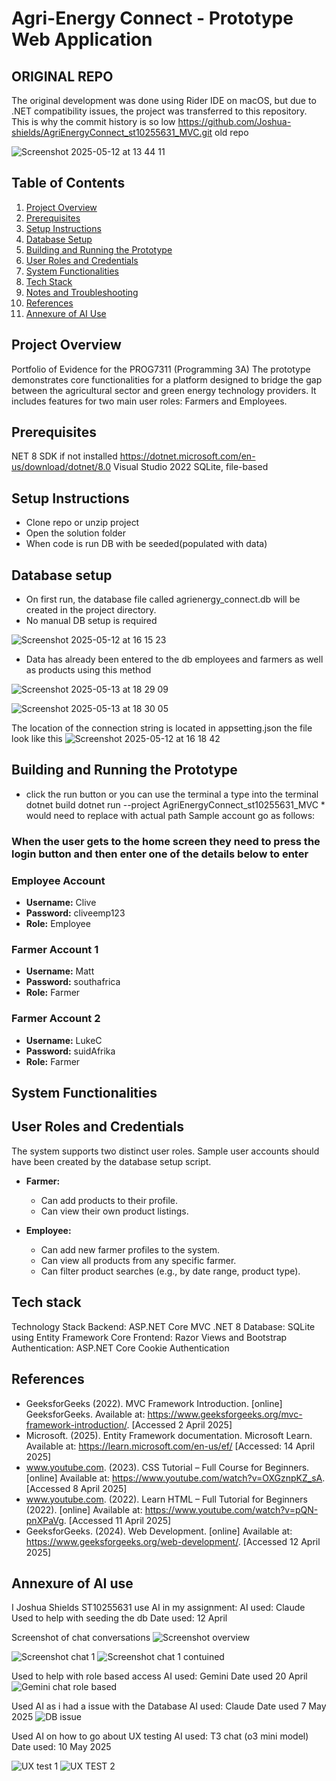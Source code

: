 # Agri-Energy Connect - Prototype Web Application

## ORIGINAL REPO
The original development was done using Rider IDE on macOS, but due to .NET compatibility issues, the project was transferred to this repository. This is why the commit history is so low 
https://github.com/Joshua-shields/AgriEnergyConnect_st10255631_MVC.git old repo 

![Screenshot 2025-05-12 at 13 44 11](https://github.com/user-attachments/assets/76d52350-9383-4f5c-b4f1-6827fbb64bbd)


## Table of Contents

1. [Project Overview](#project-overview)
2. [Prerequisites](#prerequisites)
3. [Setup Instructions](#setup-instructions)
4. [Database Setup](#database-setup)
5. [Building and Running the Prototype](#building-and-running-the-prototype)
6. [User Roles and Credentials](#user-roles-and-credentials)
7. [System Functionalities](#system-functionalities)
8. [Tech Stack](#tech-stack)
9. [Notes and Troubleshooting](#notes-and-troubleshooting)
10. [References](#references)
11. [Annexure of AI Use](#annexure-of-ai-use)

## Project Overview

Portfolio of Evidence for the PROG7311 (Programming 3A) 
The prototype demonstrates core functionalities for a platform designed to bridge the gap between the agricultural sector and green energy technology providers. It includes features for two main user roles: Farmers and Employees.



## Prerequisites
NET 8 SDK if not installed https://dotnet.microsoft.com/en-us/download/dotnet/8.0
Visual Studio 2022
SQLite, file-based

## Setup Instructions
* Clone repo or unzip project
* Open the solution folder
* When code is run DB with be seeded(populated with data)

## Database setup
* On first run, the database file called agrienergy_connect.db will be created in the project directory.
* No manual DB setup is required

![Screenshot 2025-05-12 at 16 15 23](https://github.com/user-attachments/assets/51d0e893-dbb9-4f79-926a-b481ca42dd7b)

* Data has already been entered to the db employees and farmers as well as products using this method
  
![Screenshot 2025-05-13 at 18 29 09](https://github.com/user-attachments/assets/a5207591-923f-4014-9420-9f7529481224)

![Screenshot 2025-05-13 at 18 30 05](https://github.com/user-attachments/assets/ee8f8200-9f0a-4109-b8f7-b340cbbc6a7d)

The location of the connection string is located in appsetting.json the file look like this 
![Screenshot 2025-05-12 at 16 18 42](https://github.com/user-attachments/assets/16cf45fb-948e-45a8-9ff8-3faf5ae9f26b)



## Building and Running the Prototype
* click the run button or you can use the terminal a type into the terminal dotnet build dotnet run --project AgriEnergyConnect_st10255631_MVC * would need to replace with actual path 
Sample account go as follows:

### When the user gets to the home screen they need to press the login button and then enter one of the details below to enter 

### Employee Account
- **Username:** Clive
- **Password:** cliveemp123
- **Role:** Employee

### Farmer Account 1
- **Username:** Matt
- **Password:** southafrica
- **Role:** Farmer

### Farmer Account 2
- **Username:** LukeC
- **Password:** suidAfrika
- **Role:** Farmer

## System Functionalities
## User Roles and Credentials

The system supports two distinct user roles. Sample user accounts should have been created by the database setup script.

*   **Farmer:**
    *   Can add products to their profile.
    *   Can view their own product listings.
  
*   **Employee:**
    *   Can add new farmer profiles to the system.
    *   Can view all products from any specific farmer.
    *   Can filter product searches (e.g., by date range, product type).

## Tech stack 
Technology Stack
Backend: ASP.NET Core MVC .NET 8
Database: SQLite using Entity Framework Core
Frontend: Razor Views and Bootstrap 
Authentication: ASP.NET Core Cookie Authentication

## References

- GeeksforGeeks (2022). MVC Framework Introduction. [online] GeeksforGeeks. Available at: https://www.geeksforgeeks.org/mvc-framework-introduction/. [Accessed 2 April 2025]
- Microsoft. (2025). Entity Framework documentation. Microsoft Learn. Available at: https://learn.microsoft.com/en-us/ef/ [Accessed: 14 April 2025]
- www.youtube.com. (2023). CSS Tutorial – Full Course for Beginners. [online] Available at: https://www.youtube.com/watch?v=OXGznpKZ_sA. [Accessed 8 April 2025]
- www.youtube.com. (2022). Learn HTML – Full Tutorial for Beginners (2022). [online] Available at: https://www.youtube.com/watch?v=pQN-pnXPaVg. [Accessed 11 April 2025]
- GeeksforGeeks. (2024). Web Development. [online] Available at: https://www.geeksforgeeks.org/web-development/. [Accessed 12 April 2025]


## Annexure of AI use
I Joshua Shields ST10255631 use AI in my assignment:
AI used: Claude 
Used to help with seeding the db
Date used: 12 April 

Screenshot of chat conversations 
![Screenshot overview ](https://github.com/user-attachments/assets/dc208e1e-a9d3-4eb8-91a0-fe299b5da37c)

![Screenshot chat 1](https://github.com/user-attachments/assets/02982956-567f-4dac-82c6-fcf669d8bd1c)
![Screenshot chat 1 contuined](https://github.com/user-attachments/assets/438b6e91-5171-4e07-b041-6d588274b6d6)

Used to help with role based access 
AI used: Gemini
Date used 20 April 
![Gemini chat role based](https://github.com/user-attachments/assets/a382afd1-b6f8-41c3-a70c-ec9d79b39740)


Used AI as i had a issue with the Database 
AI used: Claude 
Date used 7 May 2025
![DB issue](https://github.com/user-attachments/assets/084caacd-d3d7-439f-ad0e-7f81e3f50bf1)

Used AI on how to go about UX testing 
AI used: T3 chat (o3 mini model)
Date used: 10 May 2025

![UX test 1](https://github.com/user-attachments/assets/dfdf99a1-3598-4890-8061-fa1f9b42ab7d)
![UX TEST 2](https://github.com/user-attachments/assets/0e1ce2a5-56b2-48fc-b2de-fab83f0c762f)


